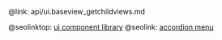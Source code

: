 @link: api/ui.baseview_getchildviews.md

@seolinktop: [ui component library](https://webix.com)
@seolink: [accordion menu](https://webix.com/widget/accordion/)